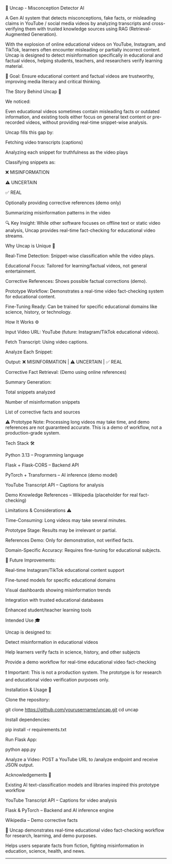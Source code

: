 🧠 Uncap - Misconception Detector AI

A Gen AI system that detects misconceptions, fake facts, or misleading claims in YouTube / social media videos by analyzing transcripts and cross-verifying them with trusted knowledge sources using RAG (Retrieval-Augmented Generation).

With the explosion of online educational videos on YouTube, Instagram, and TikTok, learners often encounter misleading or partially incorrect content. Uncap is designed to detect misinformation specifically in educational and factual videos, helping students, teachers, and researchers verify learning material.

🎯 Goal: Ensure educational content and factual videos are trustworthy, improving media literacy and critical thinking.

The Story Behind Uncap 📖

We noticed:

Even educational videos sometimes contain misleading facts or outdated information, and existing tools either focus on general text content or pre-recorded videos, without providing real-time snippet-wise analysis.

Uncap fills this gap by:

Fetching video transcripts (captions)

Analyzing each snippet for truthfulness as the video plays

Classifying snippets as:

❌ MISINFORMATION

⚠️ UNCERTAIN

✅ REAL

Optionally providing corrective references (demo only)

Summarizing misinformation patterns in the video

🔍 Key Insight: While other software focuses on offline text or static video analysis, Uncap provides real-time fact-checking for educational video streams.

Why Uncap is Unique 🌟

Real-Time Detection: Snippet-wise classification while the video plays.

Educational Focus: Tailored for learning/factual videos, not general entertainment.

Corrective References: Shows possible factual corrections (demo).

Prototype Workflow: Demonstrates a real-time video fact-checking system for educational content.

Fine-Tuning Ready: Can be trained for specific educational domains like science, history, or technology.

How It Works ⚙️

Input Video URL: YouTube (future: Instagram/TikTok educational videos).

Fetch Transcript: Using video captions.

Analyze Each Snippet:

Output: ❌ MISINFORMATION | ⚠️ UNCERTAIN | ✅ REAL

Corrective Fact Retrieval: (Demo using online references)

Summary Generation:

Total snippets analyzed

Number of misinformation snippets

List of corrective facts and sources

⚠️ Prototype Note: Processing long videos may take time, and demo references are not guaranteed accurate. This is a demo of workflow, not a production-grade system.

Tech Stack 🛠️

Python 3.13 – Programming language

Flask + Flask-CORS – Backend API

PyTorch + Transformers – AI inference (demo model)

YouTube Transcript API – Captions for analysis

Demo Knowledge References – Wikipedia (placeholder for real fact-checking)

Limitations & Considerations ⚠️

Time-Consuming: Long videos may take several minutes.

Prototype Stage: Results may be irrelevant or partial.

References Demo: Only for demonstration, not verified facts.

Domain-Specific Accuracy: Requires fine-tuning for educational subjects.

🔧 Future Improvements:

Real-time Instagram/TikTok educational content support

Fine-tuned models for specific educational domains

Visual dashboards showing misinformation trends

Integration with trusted educational databases

Enhanced student/teacher learning tools

Intended Use 🎓

Uncap is designed to:

Detect misinformation in educational videos

Help learners verify facts in science, history, and other subjects

Provide a demo workflow for real-time educational video fact-checking

❗ Important: This is not a production system. The prototype is for research and educational video verification purposes only.

Installation & Usage 🚀

Clone the repository:

git clone https://github.com/yourusername/uncap.git
cd uncap


Install dependencies:

pip install -r requirements.txt


Run Flask App:

python app.py


Analyze a Video: POST a YouTube URL to /analyze endpoint and receive JSON output.

Acknowledgements 🙏

Existing AI text-classification models and libraries inspired this prototype workflow

YouTube Transcript API – Captions for video analysis

Flask & PyTorch – Backend and AI inference engine

Wikipedia – Demo corrective facts

🌟 Uncap demonstrates real-time educational video fact-checking workflow for research, learning, and demo purposes.

Helps users separate facts from fiction, fighting misinformation in education, science, health, and news.

---------------------------------------------------------------------------------------------------------------------------------------------------------------------------------------------------------------------
